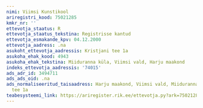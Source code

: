 ```yaml
---
nimi: Viimsi Kunstikool
ariregistri_kood: 75021285
kmkr_nr: ''
ettevotja_staatus: R
ettevotja_staatus_tekstina: Registrisse kantud
ettevotja_esmakande_kpv: 04.12.2000
ettevotja_aadress: .na
asukoht_ettevotja_aadressis: Kristjani tee 1a
asukoha_ehak_kood: 4943
asukoha_ehak_tekstina: Miiduranna küla, Viimsi vald, Harju maakond
indeks_ettevotja_aadressis: '74015'
ads_adr_id: 3494711
ads_ads_oid: .na
ads_normaliseeritud_taisaadress: Harju maakond, Viimsi vald, Miiduranna küla, Kristjani
  tee 1a
teabesysteemi_link: https://ariregister.rik.ee/ettevotja.py?ark=75021285&ref=rekvisiidid
---
```

